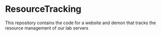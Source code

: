 # ResourceTracking
This repository contains the code for a website and demon that tracks the resource management of our lab servers

